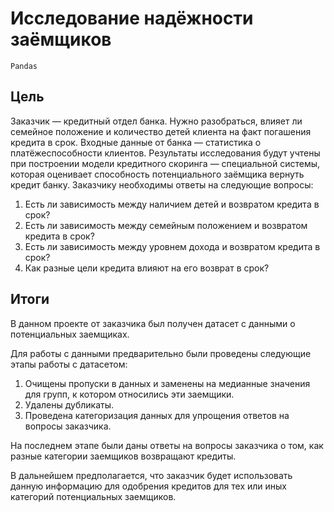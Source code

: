 # Исследование надёжности заёмщиков

`Pandas`

## Цель

Заказчик — кредитный отдел банка. Нужно разобраться, влияет ли семейное положение и количество детей клиента на факт погашения кредита в срок. Входные данные от банка — статистика о платёжеспособности клиентов.
Результаты исследования будут учтены при построении модели кредитного скоринга — специальной системы, которая оценивает способность потенциального заёмщика вернуть кредит банку.
Заказчику необходимы ответы на следующие вопросы:
1. Есть ли зависимость между наличием детей и возвратом кредита в срок?
2. Есть ли зависимость между семейным положением и возвратом кредита в срок?
3. Есть ли зависимость между уровнем дохода и возвратом кредита в срок?
4. Как разные цели кредита влияют на его возврат в срок?

## Итоги


В данном проекте от заказчика был получен датасет с данными о потенциальных заемщиках.

Для работы с данными предварительно были проведены следующие этапы работы с датасетом:

1. Очищены пропуски в данных и заменены на медианные значения для групп, к котором относились эти заемщики.
2. Удалены дубликаты.
3. Проведена категоризация данных для упрощения ответов на вопросы заказчика.

На последнем этапе были даны ответы на вопросы заказчика о том, как разные категории заемщиков возвращают кредиты.

В дальнейшем предполагается, что заказчик будет использовать данную информацию для одобрения кредитов для тех или иных категорий потенциальных заемщиков.